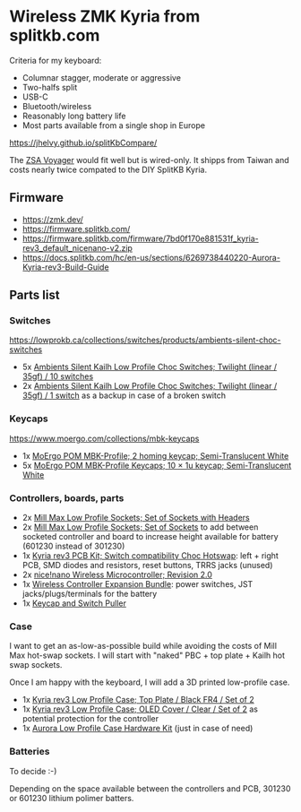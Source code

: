 # Wireless ZMK Kyria from splitkb.com

Criteria for my keyboard:

* Columnar stagger, moderate or aggressive
* Two-halfs split
* USB-C
* Bluetooth/wireless
* Reasonably long battery life
* Most parts available from a single shop in Europe

https://jhelvy.github.io/splitKbCompare/

The [ZSA Voyager](https://www.zsa.io/voyager) would fit well but is wired-only.
It shipps from Taiwan and costs nearly twice compated to the DIY SplitKB Kyria.

## Firmware

* https://zmk.dev/
* https://firmware.splitkb.com/
* https://firmware.splitkb.com/firmware/7bd0f170e881531f_kyria-rev3_default_nicenano-v2.zip
* https://docs.splitkb.com/hc/en-us/sections/6269738440220-Aurora-Kyria-rev3-Build-Guide

## Parts list

### Switches

https://lowprokb.ca/collections/switches/products/ambients-silent-choc-switches

* 5x [Ambients Silent Kailh Low Profile Choc Switches; Twilight (linear / 35gf) / 10 switches](https://splitkb.com/products/ambients-kailh-low-profile-choc-switches?variant=48116169277787)
* 2x [Ambients Silent Kailh Low Profile Choc Switches; Twilight (linear / 35gf) / 1 switch](https://splitkb.com/products/ambients-kailh-low-profile-choc-switches?variant=48116169245019) as a backup in case of a broken switch

### Keycaps

https://www.moergo.com/collections/mbk-keycaps

* 1x [MoErgo POM MBK-Profile; 2 homing keycap; Semi-Translucent White](https://splitkb.com/products/moergo-pom-mbk-profile-keycaps?variant=42898304303363)
* 5x [MoErgo POM MBK-Profile Keycaps; 10 × 1u keycap; Semi-Translucent White](https://splitkb.com/products/moergo-pom-mbk-profile-keycaps?variant=42898367152387)

### Controllers, boards, parts

* 2x [Mill Max Low Profile Sockets; Set of Sockets with Headers](https://splitkb.com/products/mill-max-low-profile-sockets?variant=47060695646555)
* 2x [Mill Max Low Profile Sockets; Set of Sockets](https://splitkb.com/products/mill-max-low-profile-sockets?variant=31945995812941) to add between socketed controller and board to increase height available for battery (601230 instead of 301230)
* 1x [Kyria rev3 PCB Kit; Switch compatibility Choc Hotswap](https://splitkb.com/products/kyria-rev3?variant=43642869612803): left + right PCB, SMD diodes and resistors, reset buttons, TRRS jacks (unused)
* 2x [nice!nano Wireless Microcontroller; Revision 2.0](https://splitkb.com/products/nice-nano?variant=39408154116173)
* 1x [Wireless Controller Expansion Bundle](https://splitkb.com/products/wireless-controller-expansion-bundle?variant=42344261288195): power switches, JST jacks/plugs/terminals for the battery
* 1x [Keycap and Switch Puller](https://splitkb.com/products/switch-and-keycap-puller?variant=33314105753677)

### Case

I want to get an as-low-as-possible build while avoiding the costs of Mill Max hot-swap sockets. I will start with "naked" PBC + top plate + Kailh hot swap sockets.

Once I am happy with the keyboard, I will add a 3D printed low-profile case.

* 1x [Kyria rev3 Low Profile Case; Top Plate / Black FR4 / Set of 2](https://splitkb.com/products/kyria-rev3-low-profile-case?variant=43643293925635)
* 1x [Kyria rev3 Low Profile Case; OLED Cover / Clear / Set of 2](https://splitkb.com/products/kyria-rev3-low-profile-case?variant=43643294253315) as potential protection for the controller
* 1x [Aurora Low Profile Case Hardware Kit](https://splitkb.com/products/aurora-low-profile-case-hardware-kit?variant=43669816574211) (just in case of need)

### Batteries

To decide :-)

Depending on the space available between the controllers and PCB, 301230 or 601230 lithium polimer batters.
